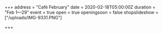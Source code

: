 +++
address = "Café February"
date = 2020-02-18T05:00:00Z
duration = "Feb 1—29"
event = true
open = true
openingsoon = false
shopslideshow = ["/uploads/IMG-9331.PNG"]

+++

